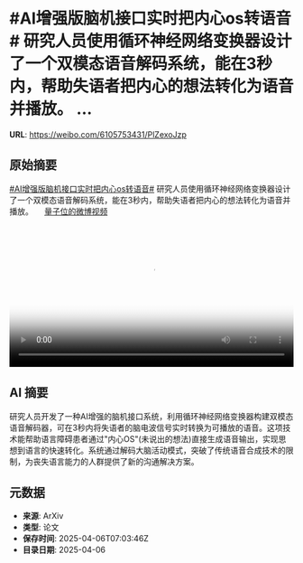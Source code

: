 # #AI增强版脑机接口实时把内心os转语音# 研究人员使用循环神经网络变换器设计了一个双模态语音解码系统，能在3秒内，帮助失语者把内心的想法转化为语音并播放。 ...

**URL**: https://weibo.com/6105753431/PlZexoJzp

## 原始摘要

<a href="https://m.weibo.cn/search?containerid=231522type%3D1%26t%3D10%26q%3D%23AI%E5%A2%9E%E5%BC%BA%E7%89%88%E8%84%91%E6%9C%BA%E6%8E%A5%E5%8F%A3%E5%AE%9E%E6%97%B6%E6%8A%8A%E5%86%85%E5%BF%83os%E8%BD%AC%E8%AF%AD%E9%9F%B3%23&amp;extparam=%23AI%E5%A2%9E%E5%BC%BA%E7%89%88%E8%84%91%E6%9C%BA%E6%8E%A5%E5%8F%A3%E5%AE%9E%E6%97%B6%E6%8A%8A%E5%86%85%E5%BF%83os%E8%BD%AC%E8%AF%AD%E9%9F%B3%23" data-hide=""><span class="surl-text">#AI增强版脑机接口实时把内心os转语音#</span></a> 研究人员使用循环神经网络变换器设计了一个双模态语音解码系统，能在3秒内，帮助失语者把内心的想法转化为语音并播放。 <a href="https://video.weibo.com/show?fid=1034:5151386149519375" data-hide=""><span class="url-icon"><img style="width: 1rem;height: 1rem" src="https://h5.sinaimg.cn/upload/2015/09/25/3/timeline_card_small_video_default.png" referrerpolicy="no-referrer"></span><span class="surl-text">量子位的微博视频</span></a> <br clear="both"><div style="clear: both"></div><video controls="controls" poster="https://tvax3.sinaimg.cn/orj480/006Fd7o3gy1i03pn1wjgmj30u01hcadf.jpg" style="width: 100%"><source src="https://f.video.weibocdn.com/o0/JgwPT73Glx08nbuL9cKI01041200iUNH0E010.mp4?label=mp4_720p&amp;template=720x1280.24.0&amp;ori=0&amp;ps=1CwnkDw1GXwCQx&amp;Expires=1743926567&amp;ssig=Qz%2FFCsxWsa&amp;KID=unistore,video"><source src="https://f.video.weibocdn.com/o0/k23Q4BcGlx08nbuL6Vlm01041200b4iw0E010.mp4?label=mp4_hd&amp;template=540x960.24.0&amp;ori=0&amp;ps=1CwnkDw1GXwCQx&amp;Expires=1743926567&amp;ssig=ZdMhvHzAfr&amp;KID=unistore,video"><source src="https://f.video.weibocdn.com/o0/2I4yZqUilx08nbuKO2BO010412005X8I0E010.mp4?label=mp4_ld&amp;template=360x640.24.0&amp;ori=0&amp;ps=1CwnkDw1GXwCQx&amp;Expires=1743926567&amp;ssig=gNLpfWEg2V&amp;KID=unistore,video"><p>视频无法显示，请前往<a href="https://video.weibo.com/show?fid=1034%3A5151386149519375" target="_blank" rel="noopener noreferrer">微博视频</a>观看。</p></video>

## AI 摘要

研究人员开发了一种AI增强的脑机接口系统，利用循环神经网络变换器构建双模态语音解码器，可在3秒内将失语者的脑电波信号实时转换为可播放的语音。这项技术能帮助语言障碍患者通过"内心OS"(未说出的想法)直接生成语音输出，实现思想到语言的快速转化。系统通过解码大脑活动模式，突破了传统语音合成技术的限制，为丧失语言能力的人群提供了新的沟通解决方案。

## 元数据

- **来源**: ArXiv
- **类型**: 论文
- **保存时间**: 2025-04-06T07:03:46Z
- **目录日期**: 2025-04-06
